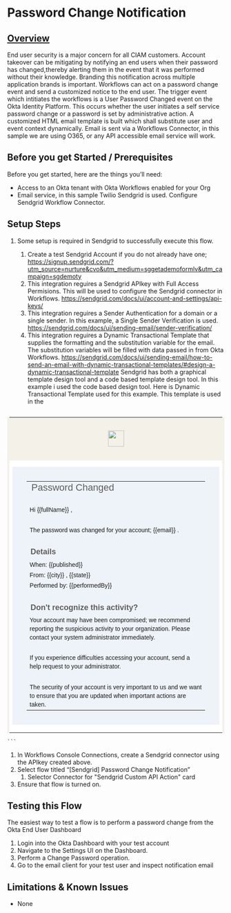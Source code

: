 # **Password Change Notification** 


## <span style="text-decoration:underline;">Overview</span>

End user security is a major concern for all CIAM customers. Account takeover can be mitigating by notifying an end users when their password has changed,thereby alerting them in the event that it was performed without their knowledge. Branding this notification across multiple application brands is important. Workflows can act on a password change event and send a customized notice to the end user.
The trigger event which intitiates the workflows is a User Password Changed event on the Okta Identity Platform. This occurs whether the user initiates a self service password change or a password is set by administrative action.
A customized HTML email template is built which shall substitute user and event context dynamically. Email is sent via a Workflows Connector, in this sample we are using O365, or any API accessible email service will work.

## Before you get Started / Prerequisites

Before you get started, here are the things you’ll need:



*   Access to an Okta tenant with Okta Workflows enabled for your Org 
*   Email service, in this sample Twilio Sendgrid is used. Configure Sendgrid Workflow Connector.


## Setup Steps


1. Some setup is required in Sendgrid to successfully execute this flow.
	1. Create a test Sendgrid Account if you do not already have one;
	https://signup.sendgrid.com/?utm_source=nurture&cvo&utm_medium=sggetademoformlv&utm_campaign=sgdemoty
	2. This integration reguires a Sendgrid APIkey with Full Access Permisions. This will be used to configure the Sendgrid connector in Workflows.
	https://sendgrid.com/docs/ui/account-and-settings/api-keys/
	3. This integration reguires a Sender Authentication for a domain or a single sender. In this example, a Single Sender Verification is used.
	https://sendgrid.com/docs/ui/sending-email/sender-verification/
	4. This integration reguires a Dynamic Transactional Template that supplies the formatting and the substitution variable for the email. The substitution variables will be filled with data passed in from Okta Workflows.
	https://sendgrid.com/docs/ui/sending-email/how-to-send-an-email-with-dynamic-transactional-templates/#design-a-dynamic-transactional-template
	Sendgrid has both a graphical template design tool and a code based template design tool. In this example i used the code based design tool.
	Here is Dynamic Transactional Template used for this example.
	This template is used in the
	
	```
	
  <html>
    <head>
      <title></title>
    </head>
    <body>
<div style="background-color:#f3f1e8;margin:0">

 <table style="font-family:'proxima nova' , 'century gothic' , 'arial' , 'verdana' , sans-serif;font-size:14px;color:#5e5e5e;width:98%;max-width:600px;float:none;margin:0 auto" border="0" cellpadding="0" cellspacing="0" valign="top" align="left">

 <tbody>

 <tr align="middle">

 <td style="padding-top:30px;padding-bottom:32px"><img src="https://op1static.oktacdn.com/fs/bco/4/fs0x6s84s6XMV0DNz0h7" height="37" /></td>

 </tr>

 <tr bgcolor="#ffffff">

 <td>

 <table bgcolor="#edf3f8" style="width:100%;font-size:inherit;line-height:20px;padding:32px;border:1px solid;border-color:#f0f0f0" cellpadding="0">

 <tbody>

 <tr>

 <td style="color:#5e5e5e;font-size:22px;line-height:22px"> Password Changed </td>

 </tr>

 <tr>

 <td style="padding-top:24px"> Hi  {{fullName}} , </td>

 </tr>

 <tr>

 <td style="padding-top:24px"> The password was changed for your account; {{email}} . </td>

 </tr>

 <tr>

 <td style="padding-top:24px;font-size:18px;font-weight:600;color:#5e5e5e;line-height:24px"> Details </td>

 </tr>

 <tr>

 <td style="line-height:24px">When:  {{published}}
 <br /> From:  {{city}} , {{state}}  
 <br /> Performed by:  {{performedBy}}
 </td>

 </tr>

 <tr>

 <td style="padding-top:24px;font-size:18px;font-weight:600;color:#5e5e5e;line-height:24px"> Don't recognize this activity? </td>

 </tr>

 <tr>

 <td> Your account may have been compromised; we recommend reporting the suspicious activity to your organization. Please contact your system administrator immediately. </td>

 </tr>

 <tr>

 <td style="padding-top:24px"> If you experience difficulties accessing your account, send a help request to your administrator. </td>

 </tr>

 <tr>

 <td style="padding-top:24px"> The security of your account is very important to us and we want to ensure that you are updated when important actions are taken. </td>

 </tr>

 </tbody>

 </table> </td>

 </tr>

 </tbody>

 </table>

</div>
    </body>
  </html>

	```



1. In Workflows Console Connections, create a Sendgrid connector using the APIkey created above.
2. Select flow titled “[Sendgrid] Password Change Notification”
    1. Selector Connector for "Sendgrid Custom API Action" card
3. Ensure that flow is turned on.


## Testing this Flow

The easiest way to test a flow is to perform a password change from the Okta End User Dashboard



1. Login into the Okta Dashboard with your test account
2. Navigate to the Settings UI on the Dashboard.
3. Perform a Change Password operation.
4. Go to the email client for your test user and inspect notification email


## Limitations & Known Issues



*   None
